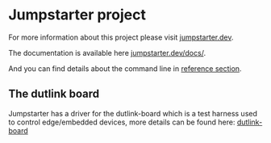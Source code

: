 # Jumpstarter project

For more information about this project please visit [jumpstarter.dev](https://jumpstarter.dev).

The documentation is available here [jumpstarter.dev/docs/](https://jumpstarter.dev/docs/).

And you can find details about the command line in [reference section](https://jumpstarter.dev/docs/reference/).


## The dutlink board

Jumpstarter has a driver for the dutlink-board which is a test harness used to control
edge/embedded devices, more details can be found here:
[dutlink-board](https://jumpstarter.dev/docs/testharness/dutlinkboard/)


